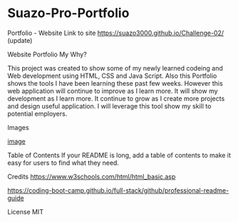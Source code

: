 # Suazo-Pro-Portfolio
Portfolio - Website
Link to site
https://suazo3000.github.io/Challenge-02/ (update)

Website Portfolio
My Why?

This project was created to show some of my newly learned codeing and Web development using HTML, CSS and Java Script. Also this Portfolio shows the tools I have been learning these past few weeks. However this web application will continue to improve as I learn more. It will show my development as I learn more. It continue to grow as I create more projects and design useful application. I will leverage this tool show my skill to potential employers.

Images

[image](https://user-images.githubusercontent.com/123909359/219529881-7e2b9928-439e-4465-8dd7-55ec8ec0114f.png)

Table of Contents
If your README is long, add a table of contents to make it easy for users to find what they need.

Credits
https://www.w3schools.com/html/html_basic.asp

https://coding-boot-camp.github.io/full-stack/github/professional-readme-guide

License
MIT
